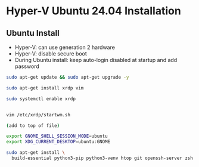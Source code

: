 # Hyper-V Ubuntu 24.04 Installation

## Ubuntu Install
- Hyper-V: can use generation 2 hardware
- Hyper-V: disable secure boot
- During Ubuntu install: keep auto-login disabled at startup and add password

```sh
sudo apt-get update && sudo apt-get upgrade -y

sudo apt-get install xrdp vim 

sudo systemctl enable xrdp


vim /etc/xrdp/startwm.sh

(add to top of file)

export GNOME_SHELL_SESSION_MODE=ubuntu
export XDG_CURRENT_DESKTOP=ubuntu:GNOME

sudo apt-get install \
  build-essential python3-pip python3-venv htop git openssh-server zsh curl wget 

```
